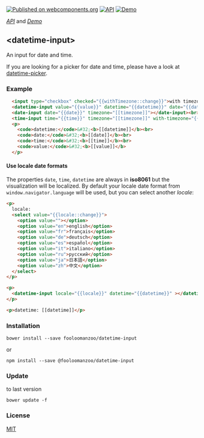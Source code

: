 [![Published on webcomponents.org](https://img.shields.io/badge/webcomponents.org-published-blue.svg)](https://www.webcomponents.org/element/fooloomanzoo/datetime-input)
[![API](https://img.shields.io/badge/API-available-green.svg)](https://www.webcomponents.org/element/fooloomanzoo/datetime-input/elements/datetime-input)
[![Demo](https://img.shields.io/badge/demo-available-red.svg)](https://www.webcomponents.org/element/fooloomanzoo/datetime-input/demo/demo/index.html)

_[API](https://fooloomanzoo.github.io/datetime-input/components/datetime-input/#/elements/datetime-input)_ and
_[Demo](https://fooloomanzoo.github.io/datetime-input/components/datetime-input/#/elements/datetime-input/demos/demo/index.html)_

## \<datetime-input\>

An input for date and time.

If you are looking for a picker for date and time, please have a look at [datetime-picker](https://github.com/fooloomanzoo/datetime-picker).

### Example

<!--
```
<custom-element-demo>
  <template>
    <script src="../webcomponentsjs/webcomponents-lite.js"></script>
    <link rel="import" href="datetime-input.html">

    <dom-bind>
      <template is="dom-bind">
        <custom-style>
          <style is="custom-style">
            html {
              font-family: 'Roboto', 'Noto', 'Source Sans Pro', sans-serif;
            }
          </style>
        </custom-style>

        <next-code-block></next-code-block>
      </template>
    </dom-bind>
  </template>
</custom-element-demo>
```
-->
```html
  <input type="checkbox" checked="{{withTimezone::change}}">with timezone<br><br>
  <datetime-input value="{{value}}" datetime="{{datetime}}" date="{{date}}" time="{{time}}" with-timezone="{{withTimezone}}" timezone="{{timezone}}"></datetime-input><br>
  <date-input date="{{date}}" timezone="[[timezone]]"></date-input><br>
  <time-input time="{{time}}" timezone="[[timezone]]" with-timezone="{{withTimezone}}"></time-input>
  <p>
    <code>datetime:</code>&#32;<b>[[datetime]]</b><br>
    <code>date:</code>&#32;<b>[[date]]</b><br>
    <code>time:</code>&#32;<b>[[time]]</b><br>
    <code>value:</code>&#32;<b>[[value]]</b>
  </p>
```

#### Use locale date formats
The properties `date`, `time`, `datetime` are always in **iso8061** but the visualization will be localized. By default your locale date format from `window.navigator.language` will be used, but you can select another *locale*:

<!--
```
<custom-element-demo height="300">
  <template>
    <script src="../webcomponentsjs/webcomponents-lite.js"></script>
    <link href="https://fonts.googleapis.com/css?family=Roboto" rel="stylesheet">
    <link rel="import" href="datetime-input.html">
    <style>
      html {
        font-family: 'Roboto', sans-serif;
      }
    </style>
    <dom-bind>
      <template is="dom-bind">
        <next-code-block></next-code-block>
      </template>
    </dom-bind>
  </template>
</custom-element-demo>
```
-->

```html
<p>
  locale:
  <select value="{{locale::change}}">
    <option value=""></option>
    <option value="en">english</option>
    <option value="fr">français</option>
    <option value="de">deutsch</option>
    <option value="es">español</option>
    <option value="it">italiano</option>
    <option value="ru">русский</option>
    <option value="ja">日本語</option>
    <option value="zh">中文</option>
  </select>
</p>

<p>
  <datetime-input locale="{{locale}}" datetime="{{datetime}}" ></datetime-input>
</p>

<p>datetime: [[datetime]]</p>
```

### Installation
```
bower install --save fooloomanzoo/datetime-input
```
or
```
npm install --save @fooloomanzoo/datetime-input
```

### Update
to last version
```
bower update -f
```


### License
[MIT](https://github.com/fooloomanzoo/datetime-input/blob/master/LICENSE.txt)
